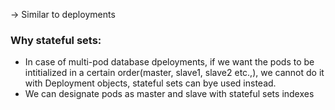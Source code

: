-> Similar to deployments

### Why stateful sets:
* In case of multi-pod database dpeloyments, if we want the pods to be intitialized in a certain order(master, slave1, slave2 etc.,), we cannot do it with Deployment objects, stateful sets can bye used instead.
* We can designate pods as master and slave with stateful sets indexes

